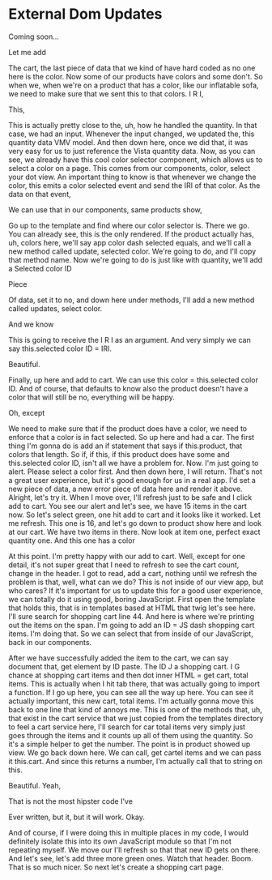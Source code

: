 # External Dom Updates

Coming soon...

Let me add

The cart, the last piece of data that we kind of have hard coded as no one here is
the color. Now some of our products have colors and some don't. So when we, when
we're on a product that has a color, like our inflatable sofa, we need to make sure
that we sent this to that colors. I R I,

This,

This is actually pretty close to the, uh, how he handled the quantity. In that case,
we had an input. Whenever the input changed, we updated the, this quantity data VMV
model. And then down here, once we did that, it was very easy for us to just
reference the Vista quantity data. Now, as you can see, we already have this cool
color selector component, which allows us to select a color on a page. This comes
from our components, color, select your dot view. An important thing to know is that
whenever we change the color, this emits a color selected event and send the IRI of
that color. As the data on that event,

We can use that in our components, same products show,

Go up to the template and find where our color selector is. There we go. You can
already see, this is the only rendered. If the product actually has, uh, colors here,
we'll say app color dash selected equals, and we'll call a new method called update,
selected color. We're going to do, and I'll copy that method name. Now we're going to
do is just like with quantity, we'll add a Selected color ID

Piece

Of data, set it to no, and down here under methods, I'll add a new method called
updates, select color.

And we know

This is going to receive the I R I as an argument. And very simply we can say
this.selected color ID = IRI.

Beautiful.

Finally, up here and add to cart. We can use this color = this.selected color ID. And
of course, that defaults to know also the product doesn't have a color that will
still be no, everything will be happy.

Oh, except

We need to make sure that if the product does have a color, we need to enforce that a
color is in fact selected. So up here and had a car. The first thing I'm gonna do is
add an if statement that says if this.product, that colors that length. So if, if
this, if this product does have some and this.selected color ID, isn't all we have a
problem for. Now. I'm just going to alert. Please select a color first. And then down
here, I will return. That's not a great user experience, but it's good enough for us
in a real app. I'd set a new piece of data, a new error piece of data here and render
it above. Alright, let's try it. When I move over, I'll refresh just to be safe and I
click add to cart. You see our alert and let's see, we have 15 items in the cart now.
So let's select green, one hit add to cart and it looks like it worked. Let me
refresh. This one is 16, and let's go down to product show here and look at our cart.
We have two items in there. Now look at item one, perfect exact quantity one. And
this one has a color

At this point. I'm pretty happy with our add to cart. Well, except for one detail,
it's not super great that I need to refresh to see the cart count, change in the
header. I got to read, add a cart, nothing until we refresh the problem is that,
well, what can we do? This is not inside of our view app, but who cares? If it's
important for us to update this for a good user experience, we can totally do it
using good, boring JavaScript. First open the template that holds this, that is in
templates based at HTML that twig let's see here. I'll sure search for shopping cart
line 44. And here is where we're printing out the items on the span. I'm going to add
an ID = JS dash shopping cart items. I'm doing that. So we can select that from
inside of our JavaScript, back in our components.

After we have successfully added the item to the cart, we can say document that, get
element by ID paste. The ID J a shopping cart. I G chance at shopping cart items and
then dot inner HTML = get cart, total items. This is actually when I hit tab there,
that was actually going to import a function. If I go up here, you can see all the
way up here. You can see it actually important, this new cart, total items. I'm
actually gonna move this back to one line that kind of annoys me. This is one of the
methods that, uh, that exist in the cart service that we just copied from the
templates directory to feel a cart service here, I'll search for car total items very
simply just goes through the items and it counts up all of them using the quantity.
So it's a simple helper to get the number. The point is in product showed up view. We
go back down here. We can call, get cartel items and we can pass it this.cart. And
since this returns a number, I'm actually call that to string on this.

Beautiful. Yeah,

That is not the most hipster code I've

Ever written, but it, but it will work. Okay.

And of course, if I were doing this in multiple places in my code, I would definitely
isolate this into its own JavaScript module so that I'm not repeating myself. We move
our I'll refresh so that that new ID gets on there. And let's see, let's add three
more green ones. Watch that header. Boom. That is so much nicer. So next let's create
a shopping cart page.

